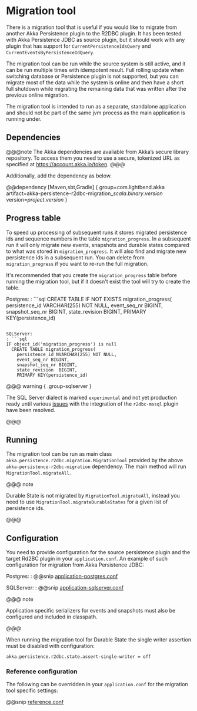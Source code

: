 # Migration tool

There is a migration tool that is useful if you would like to migrate from another Akka Persistence plugin
to the R2DBC plugin. It has been tested with Akka Persistence JDBC as source plugin, but it should work with
any plugin that has support for `CurrentPersistenceIdsQuery` and `CurrentEventsByPersistenceIdQuery`.

The migration tool can be run while the source system is still active, and it can be run multiple times with
idempotent result. Full rolling update when switching database or Persistence plugin is not supported, but
you can migrate most of the data while the system is online and then have a short full shutdown while
migrating the remaining data that was written after the previous online migration.

The migration tool is intended to run as a separate, standalone application and should not be part of the same jvm process as the main application is running under.

## Dependencies

@@@note
The Akka dependencies are available from Akka’s secure library repository. To access them you need to use a secure, tokenized URL as specified at https://account.akka.io/token.
@@@

Additionally, add the dependency as below.

@@dependency [Maven,sbt,Gradle] {
  group=com.lightbend.akka
  artifact=akka-persistence-r2dbc-migration_$scala.binary.version$
  version=$project.version$
}

## Progress table

To speed up processing of subsequent runs it stores migrated persistence ids and sequence
numbers in the table `migration_progress`. In a subsequent run it will only migrate new events, snapshots
and durable states compared to what was stored in `migration_progress`. It will also find and migrate
new persistence ids in a subsequent run. You can delete from `migration_progress` if you want to
re-run the full migration.

It's recommended that you create the `migration_progress` table before running the migration tool, but
if it doesn't exist the tool will try to create the table.

Postgres:
: ```sql
CREATE TABLE IF NOT EXISTS migration_progress(
  persistence_id VARCHAR(255) NOT NULL,
  event_seq_nr BIGINT,
  snapshot_seq_nr BIGINT,
  state_revision  BIGINT,
  PRIMARY KEY(persistence_id)
```

SQLServer:
: ```sql
IF object_id('migration_progress') is null
  CREATE TABLE migration_progress(
    persistence_id NVARCHAR(255) NOT NULL,
    event_seq_nr BIGINT,
    snapshot_seq_nr BIGINT,
    state_revision  BIGINT,
    PRIMARY KEY(persistence_id)
```

@@@ warning { .group-sqlserver }

The SQL Server dialect is marked `experimental` and not yet production ready until various [issues](https://github.com/akka/akka-persistence-r2dbc/issues?q=is%3Aopen+label%3Asqlserver+label%3Abug) with the integration of the `r2dbc-mssql` plugin have been resolved.

@@@

## Running

The migration tool can be run as main class `akka.persistence.r2dbc.migration.MigrationTool` provided by the above
`akka-persistence-r2dbc-migration` dependency. The main method will run `MigrationTool.migrateAll`.

@@@ note

Durable State is not migrated by `MigrationTool.migrateAll`, instead you need to use `MigrationTool.migrateDurableStates` for a given list of persistence ids.

@@@

## Configuration

You need to provide configuration for the source persistence plugin and the target Rd2BC plugin in your `application.conf`. An example of such configuration for migration from Akka Persistence JDBC:

Postgres:
: @@snip [application-postgres.conf](/migration-tests/src/test/resources/application-postgres-example.conf)

SQLServer:
: @@snip [application-sqlserver.conf](/migration-tests/src/test/resources/application-sqlserver-example.conf)

@@@ note

Application specific serializers for events and snapshots must also be configured and included in classpath.

@@@

When running the migration tool for Durable State the single writer assertion must be disabled with configuration:
```hcon
akka.persistence.r2dbc.state.assert-single-writer = off
```

### Reference configuration

The following can be overridden in your `application.conf` for the migration tool specific settings:

@@snip [reference.conf](/migration/src/main/resources/reference.conf)
